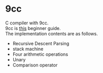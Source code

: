 # 9cc
C compiler with 9cc.  
9cc is [this](https://www.sigbus.info/compilerbook) beginner guide.  
The implementation contents are as follows.  

- Recursive Descent Parsing
- stack machine
- Four arithmetic operations
- Unary
- Comparison operator